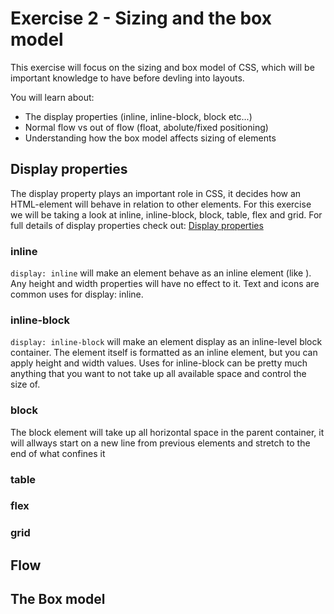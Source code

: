 # Exercise 2 - Sizing and the box model
This exercise will focus on the sizing and box model of CSS, which will be important knowledge to have before devling into layouts.

You will learn about:
- The display properties (inline, inline-block, block etc...)
- Normal flow vs out of flow (float, abolute/fixed positioning)
- Understanding how the box model affects sizing of elements

## Display properties
The display property plays an important role in CSS, it decides how an HTML-element will behave in relation to other elements.
For this exercise we will be taking a look at inline, inline-block, block, table, flex and grid. 
For full details of display properties check out: [Display properties](https://developer.mozilla.org/en-US/docs/Web/CSS/display)

### inline
`display: inline` will make an element behave as an inline element (like <span>). Any height and width properties will have no effect to it. Text and icons are common uses for display: inline.

### inline-block
`display: inline-block` will make an element display as an inline-level block container. The element itself is formatted as an inline element, but you can apply height and width values. Uses for inline-block can be pretty much anything that you want to not take up all available space and control the size of.

### block
The block element will take up all horizontal space in the parent container, it will allways start on a new line from previous elements and stretch to the end of what confines it

### table

### flex

### grid

## Flow

## The Box model



